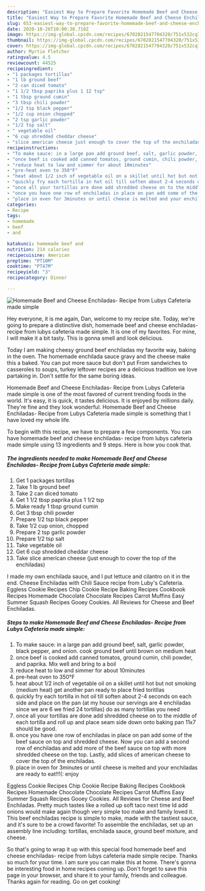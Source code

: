 ```yaml
---
description: "Easiest Way to Prepare Favorite Homemade Beef and Cheese Enchiladas- Recipe from Lubys Cafeteria made simple"
title: "Easiest Way to Prepare Favorite Homemade Beef and Cheese Enchiladas- Recipe from Lubys Cafeteria made simple"
slug: 653-easiest-way-to-prepare-favorite-homemade-beef-and-cheese-enchiladas-recipe-from-lubys-cafeteria-made-simple
date: 2020-10-26T10:00:38.710Z
image: https://img-global.cpcdn.com/recipes/6702821547704320/751x532cq70/homemade-beef-and-cheese-enchiladas-recipe-from-lubys-cafeteria-made-simple-recipe-main-photo.jpg
thumbnail: https://img-global.cpcdn.com/recipes/6702821547704320/751x532cq70/homemade-beef-and-cheese-enchiladas-recipe-from-lubys-cafeteria-made-simple-recipe-main-photo.jpg
cover: https://img-global.cpcdn.com/recipes/6702821547704320/751x532cq70/homemade-beef-and-cheese-enchiladas-recipe-from-lubys-cafeteria-made-simple-recipe-main-photo.jpg
author: Myrtie Fletcher
ratingvalue: 4.5
reviewcount: 44525
recipeingredient:
- "1 packages tortillas"
- "1 lb ground beef"
- "2 can diced tomato"
- "1 1/2 tbsp paprika plus 1 12 tsp"
- "1 tbsp ground cumin"
- "3 tbsp chili powder"
- "1/2 tsp black pepper"
- "1/2 cup onion chopped"
- "2 tsp garlic powder"
- "1/2 tsp salt"
- " vegetable oil"
- "6 cup shredded cheddar cheese"
- "slice american cheese just enough to cover the top of the enchiladas"
recipeinstructions:
- "To make sauce: in a large pan add ground beef, salt, garlic powder, black pepper, and onion. cook ground beef until brown  on medium heat"
- "once beef is cooked add canned tomatos, ground cumin, chili powder, and paprika. Mix well and bring to a boil"
- "reduce heat to low and simmer for about 10minutes"
- "pre-heat oven to 350°F"
- "heat about 1/2 inch of vegetable oil on a skillet until hot but not smoking (medium heat) get another pan ready to place fried toritllas"
- "quickly fry each tortilla in hot oil till soften about 2-4 seconds on each side and place on the pan (at my house our servings are 4 enchiladas since we are 6 we fried 24 tortillas) do as many tortillas you need"
- "once all your tortillas are done add shredded cheese on to the middle of each tortilla and roll up and place seam side down onto baking pan 11x7 should be good."
- "once you have one row of enchiladas in place on pan add some of the beef sauce on top and shredded cheese. Now you can add a second row of enchiladas and add more of the beef sauce on top with more shredded cheese on the top. Lastly, add slices of american cheese to cover the top of the enchiladas."
- "place in oven for 3minutes or until cheese is melted and your enchiladas are ready to eat!!!(: enjoy"
categories:
- Recipe
tags:
- homemade
- beef
- and

katakunci: homemade beef and 
nutrition: 214 calories
recipecuisine: American
preptime: "PT10M"
cooktime: "PT47M"
recipeyield: "3"
recipecategory: Dinner

---
```



![Homemade Beef and Cheese Enchiladas- Recipe from Lubys Cafeteria made simple](https://img-global.cpcdn.com/recipes/6702821547704320/751x532cq70/homemade-beef-and-cheese-enchiladas-recipe-from-lubys-cafeteria-made-simple-recipe-main-photo.jpg)

Hey everyone, it is me again, Dan, welcome to my recipe site. Today, we're going to prepare a distinctive dish, homemade beef and cheese enchiladas- recipe from lubys cafeteria made simple. It is one of my favorites. For mine, I will make it a bit tasty. This is gonna smell and look delicious.

Today I am making cheesy ground beef enchiladas my favorite way, baking in the oven. The homemade enchilada sauce gravy and the cheese make this a baked. You can put more sauce but don&#39;t put From sandwiches to casseroles to soups, turkey leftover recipes are a delicious tradition we love partaking in. Don&#39;t settle for the same boring ideas.

Homemade Beef and Cheese Enchiladas- Recipe from Lubys Cafeteria made simple is one of the most favored of current trending foods in the world. It's easy, it is quick, it tastes delicious. It is enjoyed by millions daily. They're fine and they look wonderful. Homemade Beef and Cheese Enchiladas- Recipe from Lubys Cafeteria made simple is something that I have loved my whole life.


To begin with this recipe, we have to prepare a few components. You can have homemade beef and cheese enchiladas- recipe from lubys cafeteria made simple using 13 ingredients and 9 steps. Here is how you cook that.

<!--inarticleads1-->

##### The ingredients needed to make Homemade Beef and Cheese Enchiladas- Recipe from Lubys Cafeteria made simple:

1. Get 1 packages tortillas
1. Take 1 lb ground beef
1. Take 2 can diced tomato
1. Get 1 1/2 tbsp paprika plus 1 1/2 tsp
1. Make ready 1 tbsp ground cumin
1. Get 3 tbsp chili powder
1. Prepare 1/2 tsp black pepper
1. Take 1/2 cup onion, chopped
1. Prepare 2 tsp garlic powder
1. Prepare 1/2 tsp salt
1. Take  vegetable oil
1. Get 6 cup shredded cheddar cheese
1. Take slice american cheese (just enough to cover the top of the enchiladas)


I made my own enchilada sauce, and I put lettuce and cilantro on it in the end. Cheese Enchiladas with Chili Sauce recipe from Luby&#39;s Cafeteria. Eggless Cookie Recipes Chip Cookie Recipe Baking Recipes Cookbook Recipes Homemade Chocolate Chocolate Recipes Carrot Muffins Easy Summer Squash Recipes Gooey Cookies. All Reviews for Cheese and Beef Enchiladas. 

<!--inarticleads2-->

##### Steps to make Homemade Beef and Cheese Enchiladas- Recipe from Lubys Cafeteria made simple:

1. To make sauce: in a large pan add ground beef, salt, garlic powder, black pepper, and onion. cook ground beef until brown  on medium heat
1. once beef is cooked add canned tomatos, ground cumin, chili powder, and paprika. Mix well and bring to a boil
1. reduce heat to low and simmer for about 10minutes
1. pre-heat oven to 350°F
1. heat about 1/2 inch of vegetable oil on a skillet until hot but not smoking (medium heat) get another pan ready to place fried toritllas
1. quickly fry each tortilla in hot oil till soften about 2-4 seconds on each side and place on the pan (at my house our servings are 4 enchiladas since we are 6 we fried 24 tortillas) do as many tortillas you need
1. once all your tortillas are done add shredded cheese on to the middle of each tortilla and roll up and place seam side down onto baking pan 11x7 should be good.
1. once you have one row of enchiladas in place on pan add some of the beef sauce on top and shredded cheese. Now you can add a second row of enchiladas and add more of the beef sauce on top with more shredded cheese on the top. Lastly, add slices of american cheese to cover the top of the enchiladas.
1. place in oven for 3minutes or until cheese is melted and your enchiladas are ready to eat!!!(: enjoy


Eggless Cookie Recipes Chip Cookie Recipe Baking Recipes Cookbook Recipes Homemade Chocolate Chocolate Recipes Carrot Muffins Easy Summer Squash Recipes Gooey Cookies. All Reviews for Cheese and Beef Enchiladas. Pretty much tastes like a rolled up soft taco next time Id add onions would make again though very simple too make and family loved it. This beef enchiladas recipe is simple to make, made with the tastiest sauce, and it&#39;s sure to be a crowd favorite! To assemble the enchiladas, set up an assembly line including: tortillas, enchilada sauce, ground beef mixture, and cheese. 

So that's going to wrap it up with this special food homemade beef and cheese enchiladas- recipe from lubys cafeteria made simple recipe. Thanks so much for your time. I am sure you can make this at home. There's gonna be interesting food in home recipes coming up. Don't forget to save this page in your browser, and share it to your family, friends and colleague. Thanks again for reading. Go on get cooking!
